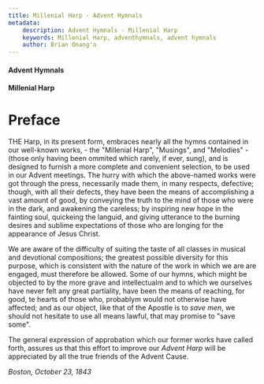 ```yaml
---
title: Millenial Harp - Advent Hymnals
metadata:
    description: Advent Hymnals - Millenial Harp
    keywords: Millenial Harp, adventhymnals, advent hymnals
    author: Brian Onang'o
---
```


#### Advent Hymnals
#### Millenial Harp

# Preface

THE Harp, in its present form, embraces nearly all the hymns contained in our well-known works, - the "Millenial Harp", "Musings", and "Melodies" - (those only having been ommited which rarely, if ever, sung), and is designed to furnish a more complete and convenient selection, to be used in our Advent meetings. The hurry with which the above-named works were got through the press, necessarily made them, in many respects, defective; though, with all their defects, they have been the means of accomplishing a vast amount of good, by conveying the truth to the mind of those who were in the dark, and awakening the careless; by inspiring new hope in the fainting soul, quickeing the languid, and giving utterance to the burning desires and sublime expectations of those who are longing for the appearance of Jesus Christ.

We are aware of the difficulty of suiting the taste of all classes in musical and devotional compositions; the greatest possible diversity for this purpose, which is consistent with the nature of the work in which we are are engaged, must therefore be allowed. Some of our hymns, which might be objected to by the more grave and intellectualm and to which we ourselves have never felt any great partiality, have been the means of reaching, for good, te hearts of those who, probablym would not otherwise have affected; and as our object, like that of the Apostle is to *save men*, we should not hesitate to use all means lawful, that may promise to "save some".

The general expression of approbation which our former works have called forth, assures us that this effort to improve our *Advent Harp* will be appreciated by all the true friends of the Advent Cause.

*Boston, October 23, 1843*
